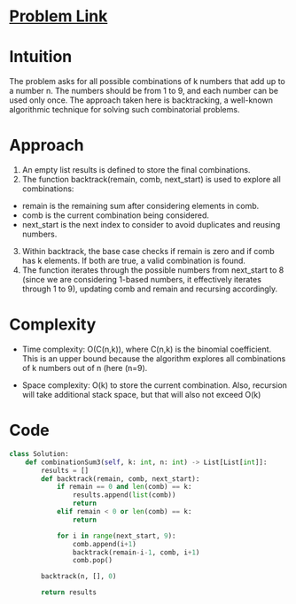 # [Problem Link](https://leetcode.com/problems/combination-sum-iii/description)

# Intuition
The problem asks for all possible combinations of k numbers that add up to a number n. The numbers should be from 1 to 9, and each number can be used only once. The approach taken here is backtracking, a well-known algorithmic technique for solving such combinatorial problems.

# Approach
1. An empty list results is defined to store the final combinations.
2. The function backtrack(remain, comb, next_start) is used to explore all combinations:
- remain is the remaining sum after considering elements in comb.
- comb is the current combination being considered.
- next_start is the next index to consider to avoid duplicates and reusing numbers.
3. Within backtrack, the base case checks if remain is zero and if comb has k elements. If both are true, a valid combination is found.
4. The function iterates through the possible numbers from next_start to 8 (since we are considering 1-based numbers, it effectively iterates through 1 to 9), updating comb and remain and recursing accordingly.

# Complexity
- Time complexity:
O(C(n,k)), where C(n,k) is the binomial coefficient. This is an upper bound because the algorithm explores all combinations of k numbers out of n (here (n=9).

- Space complexity:
O(k) to store the current combination. Also, recursion will take additional stack space, but that will also not exceed O(k)

# Code
```python
class Solution:
    def combinationSum3(self, k: int, n: int) -> List[List[int]]:
        results = []
        def backtrack(remain, comb, next_start):
            if remain == 0 and len(comb) == k:
                results.append(list(comb))
                return
            elif remain < 0 or len(comb) == k:
                return

            for i in range(next_start, 9):
                comb.append(i+1)
                backtrack(remain-i-1, comb, i+1)
                comb.pop()

        backtrack(n, [], 0)

        return results
```